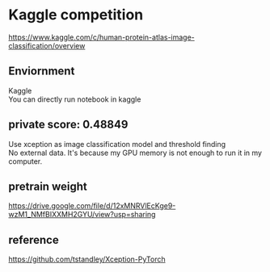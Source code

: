 # Kaggle competition<br>
https://www.kaggle.com/c/human-protein-atlas-image-classification/overview<br>
## Enviornment
Kaggle<br>
You can directly run notebook in kaggle<br>
## private score: 0.48849<br>
Use xception as image classification model and threshold finding<br>
No external data. It's because my GPU memory is not enough to run it in my computer.
<br>

## pretrain weight<br>
https://drive.google.com/file/d/12xMNRVlEcKge9-wzM1_NMfBIXXMH2GYU/view?usp=sharing<br>
## reference<br>
https://github.com/tstandley/Xception-PyTorch
